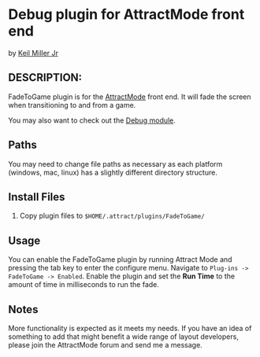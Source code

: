 # Debug plugin for AttractMode front end

by [Keil Miller Jr](http://keilmillerjr.com)

## DESCRIPTION:

FadeToGame plugin is for the [AttractMode](http://attractmode.org) front end. It will fade the screen when transitioning to and from a game.

You may also want to check out the [Debug module](https://github.com/keilmillerjr/debug-module).

## Paths

You may need to change file paths as necessary as each platform (windows, mac, linux) has a slightly different directory structure.

## Install Files

1. Copy plugin files to `$HOME/.attract/plugins/FadeToGame/`

## Usage

You can enable the FadeToGame plugin by running Attract Mode and pressing the tab key to enter the configure menu. Navigate to `Plug-ins -> FadeToGame -> Enabled`. Enable the plugin and set the **Run Time** to the amount of time in milliseconds to run the fade.

## Notes

More functionality is expected as it meets my needs. If you have an idea of something to add that might benefit a wide range of layout developers, please join the AttractMode forum and send me a message.
